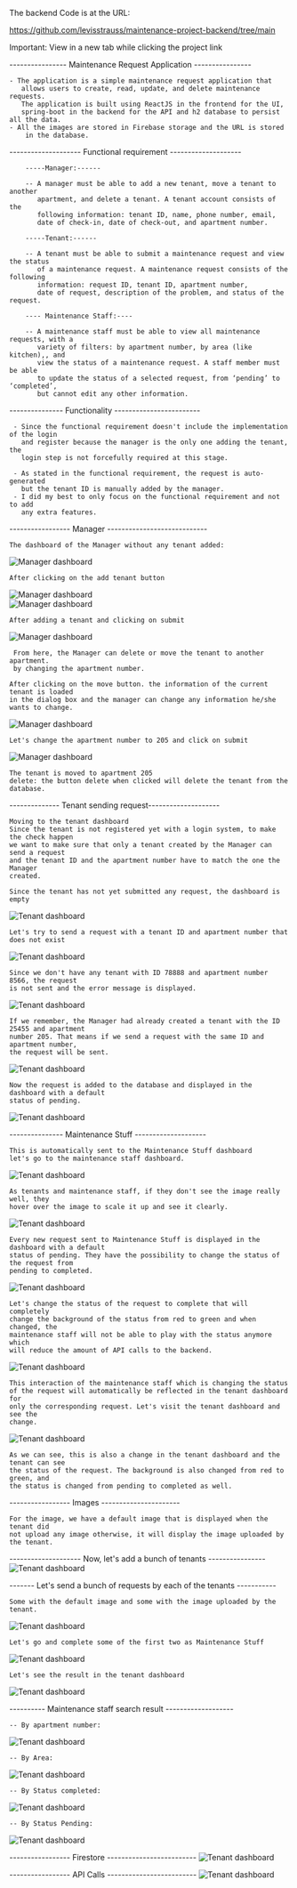 The backend Code is at the URL:

https://github.com/levisstrauss/maintenance-project-backend/tree/main

Important: View in a new tab while clicking the project link


---------------- Maintenance Request Application ----------------

    - The application is a simple maintenance request application that 
       allows users to create, read, update, and delete maintenance requests.
       The application is built using ReactJS in the frontend for the UI, 
       spring-boot in the backend for the API and h2 database to persist all the data.
    - All the images are stored in Firebase storage and the URL is stored 
        in the database.

-------------------- Functional requirement --------------------

        -----Manager:------

        -- A manager must be able to add a new tenant, move a tenant to another 
           apartment, and delete a tenant. A tenant account consists of the 
           following information: tenant ID, name, phone number, email,
           date of check-in, date of check-out, and apartment number. 

        -----Tenant:------

        -- A tenant must be able to submit a maintenance request and view the status 
           of a maintenance request. A maintenance request consists of the following
           information: request ID, tenant ID, apartment number, 
           date of request, description of the problem, and status of the request.

        ---- Maintenance Staff:----

        -- A maintenance staff must be able to view all maintenance requests, with a 
           variety of filters: by apartment number, by area (like kitchen),, and 
           view the status of a maintenance request. A staff member must be able 
           to update the status of a selected request, from ‘pending’ to ‘completed’,
           but cannot edit any other information.

--------------- Functionality ------------------------

     - Since the functional requirement doesn't include the implementation of the login
       and register because the manager is the only one adding the tenant, the 
       login step is not forcefully required at this stage. 

     - As stated in the functional requirement, the request is auto-generated
       but the tenant ID is manually added by the manager.
     - I did my best to only focus on the functional requirement and not to add
       any extra features.

----------------- Manager ----------------------------

    The dashboard of the Manager without any tenant added:
![Manager dashboard](images/1.png)

    After clicking on the add tenant button
![Manager dashboard](images/2.png)   
![Manager dashboard](images/3.png)   

    After adding a tenant and clicking on submit
![Manager dashboard](images/4.png)   

     From here, the Manager can delete or move the tenant to another apartment.
     by changing the apartment number.

    After clicking on the move button. the information of the current tenant is loaded 
    in the dialog box and the manager can change any information he/she wants to change.
![Manager dashboard](images/5.png)   

    Let's change the apartment number to 205 and click on submit
![Manager dashboard](images/6.png)

    The tenant is moved to apartment 205
    delete: the button delete when clicked will delete the tenant from the database.


-------------- Tenant sending request--------------------

    Moving to the tenant dashboard
    Since the tenant is not registered yet with a login system, to make the check happen
    we want to make sure that only a tenant created by the Manager can send a request 
    and the tenant ID and the apartment number have to match the one the Manager
    created.
    
    Since the tenant has not yet submitted any request, the dashboard is empty
![Tenant dashboard](images/7.png)

    Let's try to send a request with a tenant ID and apartment number that does not exist
![Tenant dashboard](images/8.png)

    Since we don't have any tenant with ID 78888 and apartment number 8566, the request
    is not sent and the error message is displayed.
![Tenant dashboard](images/9.png)

    If we remember, the Manager had already created a tenant with the ID 25455 and apartment
    number 205. That means if we send a request with the same ID and apartment number,
    the request will be sent.
![Tenant dashboard](images/10.png)

    Now the request is added to the database and displayed in the dashboard with a default
    status of pending.
![Tenant dashboard](images/11.png)

--------------- Maintenance Stuff --------------------

    This is automatically sent to the Maintenance Stuff dashboard
    let's go to the maintenance staff dashboard.

![Tenant dashboard](images/12.png)

    As tenants and maintenance staff, if they don't see the image really well, they 
    hover over the image to scale it up and see it clearly.
![Tenant dashboard](images/13.png)

    Every new request sent to Maintenance Stuff is displayed in the dashboard with a default 
    status of pending. They have the possibility to change the status of the request from 
    pending to completed.
![Tenant dashboard](images/15.png)

    Let's change the status of the request to complete that will completely
    change the background of the status from red to green and when changed, the 
    maintenance staff will not be able to play with the status anymore which 
    will reduce the amount of API calls to the backend.
![Tenant dashboard](images/16.png)

    This interaction of the maintenance staff which is changing the status 
    of the request will automatically be reflected in the tenant dashboard for 
    only the corresponding request. Let's visit the tenant dashboard and see the 
    change.
![Tenant dashboard](images/17.png)

    As we can see, this is also a change in the tenant dashboard and the tenant can see 
    the status of the request. The background is also changed from red to green, and 
    the status is changed from pending to completed as well.

----------------- Images ----------------------

    For the image, we have a default image that is displayed when the tenant did
    not upload any image otherwise, it will display the image uploaded by the tenant.

-------------------- Now, let's add a bunch of tenants ----------------
![Tenant dashboard](images/18.png)

------- Let's send a bunch of requests by each of the tenants  -----------

    Some with the default image and some with the image uploaded by the tenant.
![Tenant dashboard](images/19.png)

    Let's go and complete some of the first two as Maintenance Stuff
![Tenant dashboard](images/20.png)

    Let's see the result in the tenant dashboard
![Tenant dashboard](images/21.png)

---------- Maintenance staff search result -------------------

    -- By apartment number:
![Tenant dashboard](images/22.png)

    -- By Area:
![Tenant dashboard](images/23.png)

    -- By Status completed:
![Tenant dashboard](images/24.png)

    -- By Status Pending:
![Tenant dashboard](images/25.png)

----------------- Firestore -------------------------
![Tenant dashboard](images/26.png)

----------------- API Calls -------------------------
![Tenant dashboard](images/27.png)
